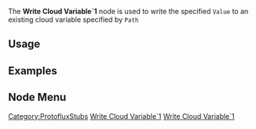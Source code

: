 <languages></languages>

The **Write Cloud Variable\`1** node is used to write the specified
`Value` to an existing cloud variable specified by `Path`

## Usage

## Examples

## Node Menu

[Category:ProtofluxStubs](Category:ProtofluxStubs "wikilink") [Write
Cloud Variable\`1](Category:Protoflux{{#translation:}} "wikilink")
[Write Cloud
Variable\`1](Category:Protoflux:Variables{{#translation:}} "wikilink")